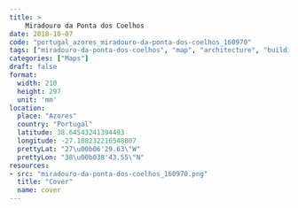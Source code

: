 ```yaml
---
title: > 
    Miradouro da Ponta dos Coelhos
date: 2018-10-07
code: "portugal_azores_miradouro-da-ponta-dos-coelhos_160970"
tags: ["miradouro-da-ponta-dos-coelhos", "map", "architecture", "buildings", "Azores", "Portugal"]
categories: ["Maps"]
draft: false
format:
  width: 210
  height: 297
  unit: 'mm'
location:
  place: "Azores"
  country: "Portugal"
  latitude: 38.64543241394493
  longitude: -27.108232216548807
  prettyLat: "27\u00b06'29.63\"W"
  prettyLon: "38\u00b038'43.55\"N"
resources:
- src: "miradouro-da-ponta-dos-coelhos_160970.png"
  title: "Cover"
  name: cover
---
```

